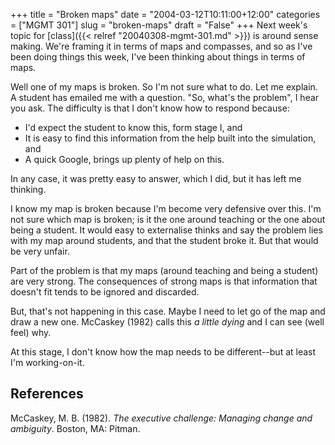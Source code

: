 +++
title = "Broken maps"
date = "2004-03-12T10:11:00+12:00"
categories = ["MGMT 301"]
slug = "broken-maps"
draft = "False"
+++
Next week's topic for
[class]({{< relref "20040308-mgmt-301.md" >}}) is around
sense making. We're framing it in terms of maps and compasses, and so
as I've been doing things this week, I've been thinking about things in
terms of maps.

Well one of my maps is broken. So I'm not sure what to do. Let me
explain. A student has emailed me with a question. "So, what's the
problem", I hear you ask. The difficulty is that I don't know how to
respond because:

- I'd expect the student to know this, form stage I, and
- It is easy to find this information from the help built into the
 simulation, and
- A quick Google, brings up plenty of help on this.

In any case, it was pretty easy to answer, which I did, but it has left
me thinking.

I know my map is broken because I'm become very defensive over this.
I'm not sure which map is broken; is it the one around teaching or the
one about being a student. It would easy to externalise thinks and
say the problem lies with my map around students, and that the
student broke it. But that would be very unfair.

Part of the problem is that my maps (around teaching and being a
student) are very strong. The consequences of strong maps is that
information that doesn't fit tends to be ignored and discarded.

But, that's not happening in this case. Maybe I need to let go of the
map and draw a new one. McCaskey (1982) calls this _a little
dying_ and I can see (well feel) why.

At this stage, I don't know how the map needs to be different--but at
least I'm working-on-it.

## References

McCaskey, M. B. (1982). _The executive challenge: Managing change and
ambiguity_. Boston, MA: Pitman.
